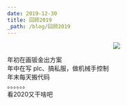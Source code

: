 ```yaml
---
date: 2019-12-30
title: 回顾2019
_path: /blog/回顾2019
---
```


<figure class="half"  align="center">
<img src = "https://cdn.jsdelivr.net/gh/BeyondXinXin/BeyondXinXIn@main/ImageHost/202311/20200101110638352.1lhttuc06jmo.webp">
</figure>

年初在画钣金出方案  
年中在写 plc、搞私服，做机械手控制  
年末每天搬代码  
。。。。。。  
看2020又干啥吧  